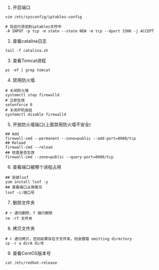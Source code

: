 1. 开启端口
```shell
vim /etc/sysconfig/iptables-config

# 将这行添加到iptables文件中
-A INPUT -p tcp -m state --state NEW -m tcp --dport 3306 -j ACCEPT
```
2. 查看catalina日志
```shell
tail -f catalina.sh
```
3. 查看Tomcat进程
```shell
ps -ef | grep tomcat
```
4. 禁用防火墙
```shell
# 关闭防火墙
systemctl stop firewalld
# 立即生效
setenforce 0
# 关闭开机自启
systemctl disable firewalld
```
5. 开放防火墙端口(上面禁用防火墙不安全)
```shell
## Add
firewall-cmd --permanent --zone=public --add-port=8080/tcp
## Reload
firewall-cmd --reload
## 检查是否生效
firewall-cmd --zone=public --query-port=8080/tcp
```
6. 查看端口被哪个进程占用
```shell
## 安装lsof
yum install lsof -y
## 查看端口占用情况
lsof -i:端口号

```
7. 删除文件夹
```shell
# r 递归删除，f 强行删除
rm -rf 文件夹
```
8. 拷贝文件夹
```shell
# r 递归拷贝，否则如果存在子文件夹，则会报错 omitting directory
cp -r a dirA dirB
```
9. 查看CentOS版本号
```shell
cat /etc/redhat-release
```
